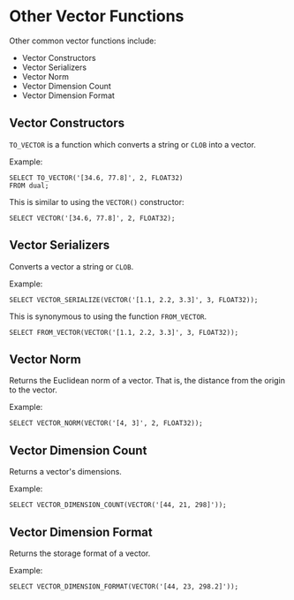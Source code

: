 # Other Vector Functions

Other common vector functions include:

- Vector Constructors
- Vector Serializers
- Vector Norm
- Vector Dimension Count
- Vector Dimension Format

## Vector Constructors

`TO_VECTOR` is a function which converts a string or `CLOB` into a vector.

Example:

```oracle
SELECT TO_VECTOR('[34.6, 77.8]', 2, FLOAT32)
FROM dual;
```

This is similar to using the `VECTOR()` constructor:

```oracle
SELECT VECTOR('[34.6, 77.8]', 2, FLOAT32);
```

## Vector Serializers

Converts a vector a string or `CLOB`.

Example:

```oracle
SELECT VECTOR_SERIALIZE(VECTOR('[1.1, 2.2, 3.3]', 3, FLOAT32));
```

This is synonymous to using the function `FROM_VECTOR`.

```oracle
SELECT FROM_VECTOR(VECTOR('[1.1, 2.2, 3.3]', 3, FLOAT32));
```

## Vector Norm

Returns the Euclidean norm of a vector. That is, the distance from the origin to the vector.

Example:

```oracle
SELECT VECTOR_NORM(VECTOR('[4, 3]', 2, FLOAT32));
```

## Vector Dimension Count

Returns a vector's dimensions.

Example:

```oracle
SELECT VECTOR_DIMENSION_COUNT(VECTOR('[44, 21, 298]'));
```

## Vector Dimension Format

Returns the storage format of a vector.

Example:

```oracle
SELECT VECTOR_DIMENSION_FORMAT(VECTOR('[44, 23, 298.2]'));
```

